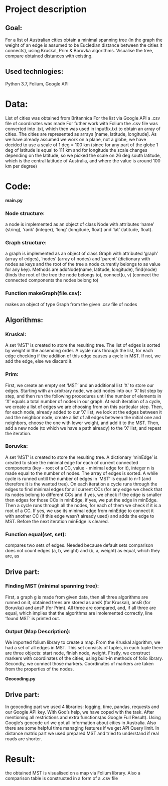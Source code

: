 # Project description
## Goal: 
For a list of Australian cities obtain a minimal spanning tree (in the graph the weight of an edge is assumed to be Eucledian distance between the cities it connects), using Kruskal, Prim & Boruvka algorithms. Visualise the tree, compare obtained distances with existing.
## Used technlogies: 
Python 3.7, Folium, Google API

# Data:
List of cities was obtained from Britannica
For the list via Google API a .csv file of coordinates was made
For futher work with Folium the .csv file was converted into .txt, which then was used in inputfix.txt to obtain an array of cities. The cities are represented as arrays [name, latitude, longitude].
As we have already assumed we work on a plane, not a globe, we have decided to use a scale of 1 deg = 100 km (since for any part of the globe 1 deg of latitude is equal to 111 km and for longitude the scale changes depending on the latitude, so we picked the scale on 26 deg south latitude, which is the central latitude of Australia, and where the value is around 100 km per degree)

# Code:
**main.py**
### Node structure:
a node is implemented as an object of class Node with attributes ‘name’ (string), ‘rank’ (integer), ‘long’ (longitude, float) and ‘lat’ (latitude, float).
### Graph structure: 
a graph is implemented as an object of class Graph with attributed ‘graph’ (array of edges), ‘nodes’ (array of nodes) and ‘parent’ (dictionary with nodes as keys and the root of the tree a node currently belongs to as value for any key). Methods are addNode(name, latitude, longitude), find(node) (finds the root of the tree the node belongs to), connect(u, v) (connect the connected components the nodes belong to)
### Function makeGraph(file.csv):
makes an object of type Graph from the given .csv file of nodes

## Algorithms:
### Kruskal:
A set ‘MST’ is created to store the resulting tree. The list of edges is sorted by weight in the acsending order. A cycle runs through the list, for each edge checking if the addition of this edge causes a cycle in MST. If not, we add the edge, else we discard it. 
### Prim: 
First, we create an empty set ‘MST’ and an additional list ‘X’ to store our edges. Starting with an arbitrary node, we add nodes into our ‘X’ list step by step, and then run the following procedures until the number of elements in ‘X’ equals a total number of nodes in our graph. At each iteration of a cycle, we create a list of edges we are choosing from on this particular step. Then, for each node, already added to our ‘X’ list, we look at the edges between it and the neighbor node, create a list of all edges between the initial one and neighbors, choose the one with lower weight, and add it to the MST. Then, add a new node (to which we have a path already) to the ‘X’ list, and repeat the iteration.
### Boruvka:
A set ‘MST’ is created to store the resulting tree. A dictionary ‘minEdge’ is created to store the minimal edge for each of current connected components (key - root of a CC, value - minimal edge for it), integer n is made equal to the number of nodes. The array of edges is sorted. A while cycle is runned untill the number of edges in ‘MST’ is equal to n-1 (and therefore it is the wanted tree). On each iteration a cycle runs through the edges to find minimal edges for all current CCs (for any edge we check that its nodes belong to different CCs and if yes, we check if the edge is smaller then edges for those CCs in minEdge, if yes, we put the edge in minEdge. Then a cycle runs through all the nodes, for each of them we check if it is a root of a CC. If yes, we use its minimal edge from minEdge to connect it with another CC (if this edge wasn’t already used) and adds the edge to MST. Before the next iteration minEdge is cleared.

### Function equal(set, set):
compares two sets of edges. Needed because default sets comparison does not count edges (a, b, weight) and (b, a, weight) as equal, which they are, as 


## Drive part: 
### Finding MST (minimal spanning tree): 
First, a graph g is made from given data, then all three algorithms are runned on it, obtained trees are stored as ansK (for Kruskal), ansB (for Boruvka) and ansP (for Prim). All three are compared, and, if all three are equal, which implies that the algorithms are imolemented correctly, line ‘found MST’ is printed out.
### Output (Map Description): 
We imported folium library to create a map. From the Kruskal algorithm, we had a set of all edges in MST. This set consists of tuples, in each tuple there are three objects: start node, finish node, weight. Firstly, we construct markers with coordinates of the cities, using built-in methods of folio library. Secondly, we connect those markers. Coordinates of markers are taken from the properties of the nodes.

**Geocoding.py**
## Drive part: 
In geocoding part we used 4 libraries: logging, time, pandas, requests and our Google API key. With God’s help, we have coped with the task. After mentioning all restrictions and extra functions(as Google Full Result). Using Google’s geocode url we got all information about cities in Australia. Also there are some helpful time managing features if we get API Query limit. In distance matrix part we used prepared MST and tried to understand if real roads are shorter.

# Result: 
the obtained MST is visualised on a map via Folium library. Also a comparison table is constructed in a form of a .csv file
